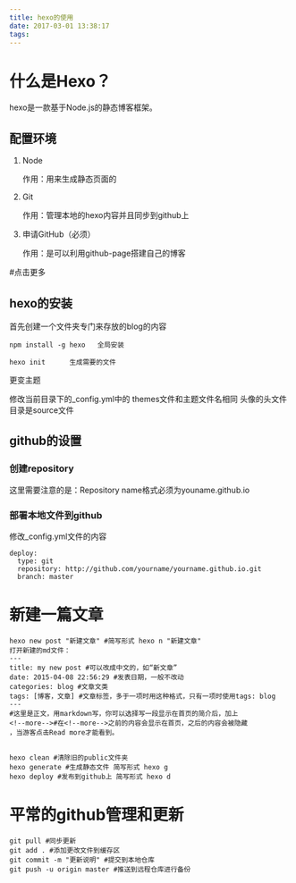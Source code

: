 ```yaml
---
title: hexo的使用
date: 2017-03-01 13:38:17
tags:
---
```


# 什么是Hexo？ #

hexo是一款基于Node.js的静态博客框架。

## 配置环境 ##



1. Node

	作用：用来生成静态页面的


2. Git

	作用：管理本地的hexo内容并且同步到github上


3. 申请GitHub（必须）

	作用：是可以利用github-page搭建自己的博客



<!--more-->#点击更多<!--more-->


## hexo的安装 ##

首先创建一个文件夹专门来存放的blog的内容

	npm install -g hexo   全局安装

	hexo init      生成需要的文件

更变主题

修改当前目录下的_config.yml中的 themes文件和主题文件名相同
头像的头文件目录是source文件


## github的设置 ##

### 创建repository

这里需要注意的是：Repository name格式必须为youname.github.io

### 部署本地文件到github

修改_config.yml文件的内容

	deploy: 
	  type: git
	  repository: http://github.com/yourname/yourname.github.io.git
	  branch: master








# 新建一篇文章 #


	hexo new post "新建文章" #简写形式 hexo n "新建文章"
	打开新建的md文件：
	---
	title: my new post #可以改成中文的，如“新文章”
	date: 2015-04-08 22:56:29 #发表日期，一般不改动
	categories: blog #文章文类
	tags: [博客，文章] #文章标签，多于一项时用这种格式，只有一项时使用tags: blog
	---
	#这里是正文，用markdown写，你可以选择写一段显示在首页的简介后，加上
	<!--more-->#在<!--more-->之前的内容会显示在首页，之后的内容会被隐藏		
	，当游客点击Read more才能看到。


	hexo clean #清除旧的public文件夹
	hexo generate #生成静态文件 简写形式 hexo g
	hexo deploy #发布到github上 简写形式 hexo d


# 平常的github管理和更新 #
	git pull #同步更新
	git add . #添加更改文件到缓存区
	git commit -m "更新说明" #提交到本地仓库
	git push -u origin master #推送到远程仓库进行备份